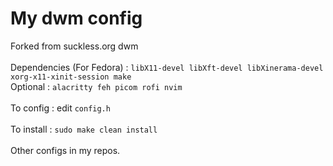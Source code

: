 # My dwm config 
Forked from suckless.org dwm <br/><br/>
Dependencies (For Fedora) : `libX11-devel libXft-devel libXinerama-devel xorg-x11-xinit-session make` <br/> 
Optional : `alacritty feh picom rofi nvim` <br/><br/>
To config : edit `config.h` <br/><br/>
To install : `sudo make clean install` <br/><br/>
Other configs in my repos.
